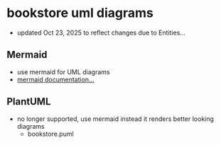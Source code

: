 # bookstore uml diagrams
- updated Oct 23, 2025 to reflect changes due to Entities...
## Mermaid
- use mermaid for UML diagrams
- [mermaid documentation...](https://mermaid.js.org/syntax/classDiagram.html)
## PlantUML
- no longer supported, use mermaid instead it renders better looking diagrams
  - bookstore.puml
